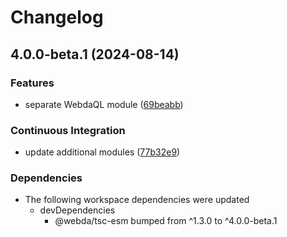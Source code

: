 # Changelog

## 4.0.0-beta.1 (2024-08-14)


### Features

* separate WebdaQL module ([69beabb](https://github.com/loopingz/webda.io/commit/69beabb0d1715ab81636338509539ade89c07c6a))


### Continuous Integration

* update additional modules ([77b32e9](https://github.com/loopingz/webda.io/commit/77b32e9dbd950ddaebe11cda22c20d71ab7f309a))


### Dependencies

* The following workspace dependencies were updated
  * devDependencies
    * @webda/tsc-esm bumped from ^1.3.0 to ^4.0.0-beta.1
